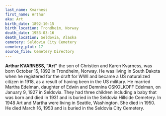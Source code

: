 ```yaml
---
last_name: Kvarness
first_name: Arthur
aka: Art
birth_date: 1892-10-15
birth_location: Trondheim, Norway
death_date: 1953-03-16
death_location: Seldovia, Alaska
cemetery: Seldovia City Cemetery
cemetery_plot: 17
source_file: Cemetery Directory
---
```


**Arthur KVARNESS, "Art"** the son of Christien and Karen Kvarness, was born October 15, 1892 in Trondheim, Norway. He was living in South Dakota when he registered for the draft for WWI and became a US naturalized citizen in 1918, as a result of having been in the US military. He married Martha Edelman, daughter of Edwin and Demnina OSKOLKOFF Edelman, on January 9, 1927 in Seldovia. They had three children including a baby that was born and died in 1931 and is buried in the Seldovia Hillside Cemetery. In 1948 Art and Martha were living in Seattle, Washington. She died in 1950. He died March 16, 1953 and is buried in the Seldovia City Cemetery.

